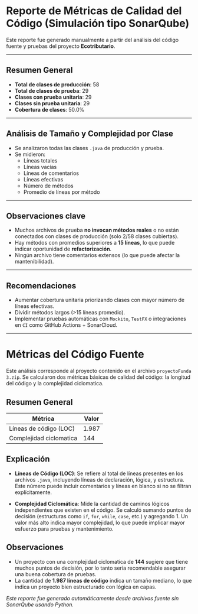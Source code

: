 # Reporte de Métricas de Calidad del Código (Simulación tipo SonarQube)

Este reporte fue generado manualmente a partir del análisis del código fuente y pruebas del proyecto **Ecotributario**.

---

## Resumen General

- **Total de clases de producción**: 58
- **Total de clases de prueba**: 29
-  **Clases con prueba unitaria**: 29
-  **Clases sin prueba unitaria**: 29
-  **Cobertura de clases**: 50.0%

---

## Análisis de Tamaño y Complejidad por Clase

- Se analizaron todas las clases `.java` de producción y prueba.
- Se midieron:
  - Líneas totales
  - Líneas vacías
  - Líneas de comentarios
  - Líneas efectivas
  - Número de métodos
  - Promedio de líneas por método

---

## Observaciones clave

- Muchos archivos de prueba **no invocan métodos reales** o no están conectados con clases de producción (solo 2/58 clases cubiertas).
- Hay métodos con promedios superiores a **15 líneas**, lo que puede indicar oportunidad de **refactorización**.
- Ningún archivo tiene comentarios extensos (lo que puede afectar la mantenibilidad).

---

## Recomendaciones

- Aumentar cobertura unitaria priorizando clases con mayor número de líneas efectivas.
- Dividir métodos largos (>15 líneas promedio).
- Implementar pruebas automáticas con `Mockito`, `TestFX` o integraciones en `CI` como GitHub Actions + SonarCloud.

---

# Métricas del Código Fuente

Este análisis corresponde al proyecto contenido en el archivo `proyectoFunda 3.zip`. Se calcularon dos métricas básicas de calidad del código: la longitud del código y la complejidad ciclomatica.

## Resumen General

| Métrica                    | Valor |
|----------------------------|-------|
| Líneas de código (LOC)  | 1.987 |
|  Complejidad ciclomatica | 144   |

##  Explicación

- **Líneas de Código (LOC)**: Se refiere al total de líneas presentes en los archivos `.java`, incluyendo líneas de declaración, lógica, y estructura. Este número puede incluir comentarios y líneas en blanco si no se filtran explícitamente.

- **Complejidad Ciclomática**: Mide la cantidad de caminos lógicos independientes que existen en el código. Se calculó sumando puntos de decisión (estructuras como `if`, `for`, `while`, `case`, etc.) y agregando 1. Un valor más alto indica mayor complejidad, lo que puede implicar mayor esfuerzo para pruebas y mantenimiento.

##  Observaciones

- Un proyecto con una complejidad ciclomatica de **144** sugiere que tiene muchos puntos de decisión, por lo tanto sería recomendable asegurar una buena cobertura de pruebas.
- La cantidad de **1.987 líneas de código** indica un tamaño mediano, lo que indica un proyecto bien estructurado con lógica en capas.


*Este reporte fue generado automáticamente desde archivos fuente sin SonarQube usando Python.*
